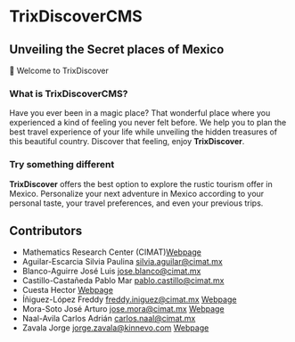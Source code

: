 # TrixDiscoverCMS
## Unveiling the Secret places of Mexico
:rowboat: Welcome to TrixDiscover
### What is TrixDiscoverCMS?
Have you ever been in a magic place? That wonderful place where you 
experienced a kind of feeling you never felt before. We help you to plan the best travel experience of your life while unveiling the hidden treasures of this beautiful country.  Discover that feeling, enjoy **TrixDiscover**.
### Try something different
**TrixDiscover** offers the best option to explore the rustic tourism offer in Mexico.
Personalize your next adventure in Mexico according to your personal taste, your travel preferences, and even your previous trips.
## Contributors
* Mathematics Research Center (CIMAT)[Webpage](http://www.ingsoft.info/posgrados/mis/) 
* Aguilar-Escarcia Silvia Paulina <silvia.aguilar@cimat.mx> 
* Blanco-Aguirre José Luis <jose.blanco@cimat.mx> 
* Castillo-Castañeda Pablo Mar <pablo.castillo@cimat.mx> 
* Cuesta Hector [Webpage](https://www.packtpub.com/big-data-and-business-intelligence/practical-data-analysis) 
* Íñiguez-López Freddy <freddy.iniguez@cimat.mx> [Webpage](http://freddyiniguez.github.io/Comfred/) 
* Mora-Soto José Arturo <jose.mora@cimat.mx> [Webpage](https://about.me/jarturomora) 
* Naal-Avila Carlos Adrián <carlos.naal@cimat.mx>
* Zavala Jorge <jorge.zavala@kinnevo.com> [Webpage](http://kinnevo.com/)